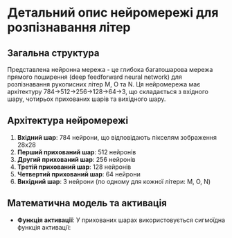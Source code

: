# Детальний опис нейромережі для розпізнавання літер

## Загальна структура
Представлена нейронна мережа - це глибока багатошарова мережа прямого поширення (deep feedforward neural network) для розпізнавання рукописних літер M, O та N. Ця нейромережа має архітектуру 784→512→256→128→64→3, що складається з вхідного шару, чотирьох прихованих шарів та вихідного шару.

## Архітектура нейромережі

1. **Вхідний шар**: 784 нейрони, що відповідають пікселям зображення 28x28
2. **Перший прихований шар**: 512 нейронів
3. **Другий прихований шар**: 256 нейронів
4. **Третій прихований шар**: 128 нейронів
5. **Четвертий прихований шар**: 64 нейрони
6. **Вихідний шар**: 3 нейрони (по одному для кожної літери: M, O, N)

## Математична модель та активація

- **Функція активації**: У прихованих шарах використовується сигмоїдна функція активації: 
  